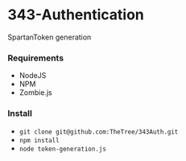 # 343-Authentication
SpartanToken generation

### Requirements
 * NodeJS
 * NPM
 * Zombie.js
 
### Install
 * `git clone git@github.com:TheTree/343Auth.git`
 * `npm install`
 * `node token-generation.js`